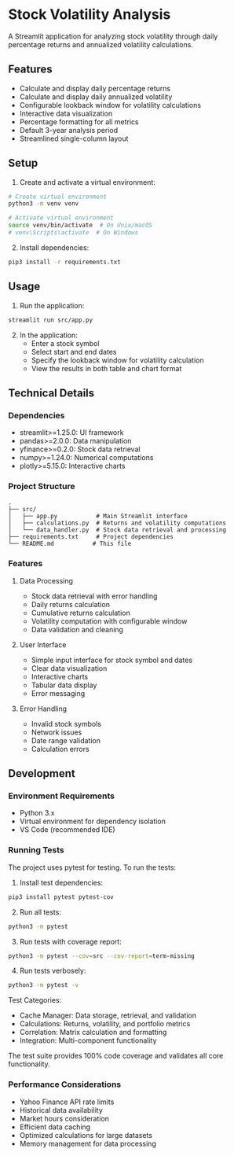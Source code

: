 # Stock Volatility Analysis

A Streamlit application for analyzing stock volatility through daily percentage returns and annualized volatility calculations.

## Features

- Calculate and display daily percentage returns
- Calculate and display daily annualized volatility
- Configurable lookback window for volatility calculations
- Interactive data visualization
- Percentage formatting for all metrics
- Default 3-year analysis period
- Streamlined single-column layout

## Setup

1. Create and activate a virtual environment:
```bash
# Create virtual environment
python3 -m venv venv

# Activate virtual environment
source venv/bin/activate  # On Unix/macOS
# venv\Scripts\activate  # On Windows
```

2. Install dependencies:
```bash
pip3 install -r requirements.txt
```

## Usage

1. Run the application:
```bash
streamlit run src/app.py
```

2. In the application:
   - Enter a stock symbol
   - Select start and end dates
   - Specify the lookback window for volatility calculation
   - View the results in both table and chart format

## Technical Details

### Dependencies

- streamlit>=1.25.0: UI framework
- pandas>=2.0.0: Data manipulation
- yfinance>=0.2.0: Stock data retrieval
- numpy>=1.24.0: Numerical computations
- plotly>=5.15.0: Interactive charts

### Project Structure

```
.
├── src/
│   ├── app.py           # Main Streamlit interface
│   ├── calculations.py  # Returns and volatility computations
│   └── data_handler.py  # Stock data retrieval and processing
├── requirements.txt     # Project dependencies
└── README.md           # This file
```

### Features

1. Data Processing
   - Stock data retrieval with error handling
   - Daily returns calculation
   - Cumulative returns calculation
   - Volatility computation with configurable window
   - Data validation and cleaning

2. User Interface
   - Simple input interface for stock symbol and dates
   - Clear data visualization
   - Interactive charts
   - Tabular data display
   - Error messaging

3. Error Handling
   - Invalid stock symbols
   - Network issues
   - Date range validation
   - Calculation errors

## Development

### Environment Requirements

- Python 3.x
- Virtual environment for dependency isolation
- VS Code (recommended IDE)

### Running Tests

The project uses pytest for testing. To run the tests:

1. Install test dependencies:
```bash
pip3 install pytest pytest-cov
```

2. Run all tests:
```bash
python3 -m pytest
```

3. Run tests with coverage report:
```bash
python3 -m pytest --cov=src --cov-report=term-missing
```

4. Run tests verbosely:
```bash
python3 -m pytest -v
```

Test Categories:
- Cache Manager: Data storage, retrieval, and validation
- Calculations: Returns, volatility, and portfolio metrics
- Correlation: Matrix calculation and formatting
- Integration: Multi-component functionality

The test suite provides 100% code coverage and validates all core functionality.

### Performance Considerations

- Yahoo Finance API rate limits
- Historical data availability
- Market hours consideration
- Efficient data caching
- Optimized calculations for large datasets
- Memory management for data processing
